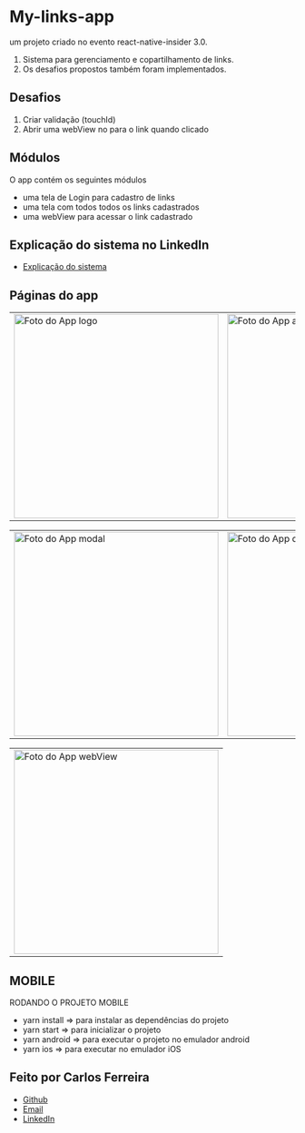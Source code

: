 # My-links-app

um projeto criado no evento react-native-insider 3.0.

1. Sistema para gerenciamento e copartilhamento de links.
2. Os desafios propostos também foram implementados.

## Desafios

1. Criar validação (touchId)
2. Abrir uma webView no para o link quando clicado

## Módulos

O app contém os seguintes módulos

- uma tela de Login para cadastro de links
- uma tela com todos todos os links cadastrados
- uma webView para acessar o link cadastrado

## Explicação do sistema no LinkedIn

- [Explicação do sistema](https://www.linkedin.com/posts/carlos-ferreira-4b2ba219a_js-reactnative-desafios-activity-6807696684513021952-pgpQ)

## Páginas do app

<table>
  <tr>
<td><img src="https://firebasestorage.googleapis.com/v0/b/portfolio-web-7fbff.appspot.com/o/github_projects%2Fmy-links-app%2Flogo.png?alt=media&token=3b18edc2-fbf5-4d49-a1ec-f630fafb7908" alt="Foto do App logo" width="360" /></td>
<td><img src="https://firebasestorage.googleapis.com/v0/b/portfolio-web-7fbff.appspot.com/o/github_projects%2Fmy-links-app%2Fauthenticate.png?alt=media&token=683670fa-52a4-4550-88fe-da6858d8e8cd" alt="Foto do App authenticate" width="360" /></td>
<td><img src="https://firebasestorage.googleapis.com/v0/b/portfolio-web-7fbff.appspot.com/o/github_projects%2Fmy-links-app%2Fhome.png?alt=media&token=71d7bc59-5c2b-4ff0-a90f-7ca9afdf37c8" alt="Foto do App home" width="360" /></td>
</tr>
</table>

<table>
  <tr>
<td><img src="https://firebasestorage.googleapis.com/v0/b/portfolio-web-7fbff.appspot.com/o/github_projects%2Fmy-links-app%2Fmodal.png?alt=media&token=ba75d318-1400-4040-a3c9-6e8f907ec04c" alt="Foto do App modal" width="360" /></td>
<td><img src="https://firebasestorage.googleapis.com/v0/b/portfolio-web-7fbff.appspot.com/o/github_projects%2Fmy-links-app%2Fdrawer.png?alt=media&token=ae51c457-928b-4cea-b123-609cc5690a91" alt="Foto do App drawer" width="360" /></td>
<td><img src="https://firebasestorage.googleapis.com/v0/b/portfolio-web-7fbff.appspot.com/o/github_projects%2Fmy-links-app%2FmyLinks.png?alt=media&token=1f8a93a6-793c-4225-b0bb-1af109461f9e" alt="Foto do App myLinks" width="360" /></td>
</tr>
</table>

<table>
  <tr>
<td><img src="https://firebasestorage.googleapis.com/v0/b/portfolio-web-7fbff.appspot.com/o/github_projects%2Fmy-links-app%2FwebView.png?alt=media&token=1f3e3311-1b96-4c2b-8250-eb6793bb120d" alt="Foto do App webView" width="360" /></td>
</tr>
</table>

## MOBILE

RODANDO O PROJETO MOBILE

- yarn install => para instalar as dependências do projeto
- yarn start => para inicializar o projeto
- yarn android => para executar o projeto no emulador android
- yarn ios => para executar no emulador iOS

## Feito por Carlos Ferreira

- [Github](https://www.github.com/CarlosSTS)
- [Email](mailto://carlossts826@gmail.com)
- [LinkedIn](https://www.linkedin.com/in/carlos-ferreira-4b2ba219a/)
